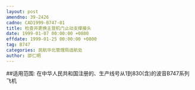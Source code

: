 ```yaml
---
layout: post
amendno: 39-2426
cadno: CAD1999-B747-01
title: 检查并更换主登机门止动支撑接头
date: 1999-01-07 00:00:00 +0800
effdate: 1999-01-25 00:00:00 +0800
tag: B747
categories: 民航华北管理局适航处
author: 邵仁明
---
```


##适用范围:
在中华人民共和国注册的、生产线号从1到830(含)的波音B747系列飞机

